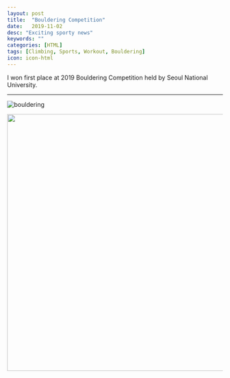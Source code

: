 ```yaml
---
layout: post
title:  "Bouldering Competition"
date:   2019-11-02
desc: "Exciting sporty news"
keywords: ""
categories: [HTML]
tags: [Climbing, Sports, Workout, Bouldering]
icon: icon-html
---
```

I won first place at 2019 Bouldering Competition held by Seoul National University.

---
![bouldering](https://user-images.githubusercontent.com/44596787/68458838-10710f80-0247-11ea-96dc-dc0e0331bb43.jpeg)

<p align="center">
  <img width="600" heigth="400" src="https://user-images.githubusercontent.com/44596787/68458838-10710f80-0247-11ea-96dc-dc0e0331bb43.jpeg">
</p>